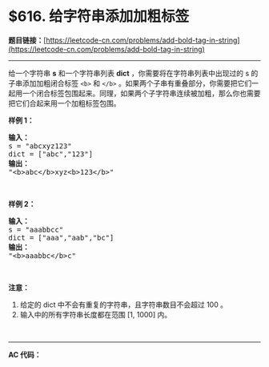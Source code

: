 # $616. 给字符串添加加粗标签

**题目链接：**[https://leetcode-cn.com/problems/add-bold-tag-in-string](https://leetcode-cn.com/problems/add-bold-tag-in-string)

---

<div class="content__1Y2H">
 <div class="notranslate">
  <p>给一个字符串&nbsp;<strong>s</strong>&nbsp;和一个字符串列表&nbsp;<strong>dict</strong>&nbsp;，你需要将在字符串列表中出现过的 s 的子串添加加粗闭合标签&nbsp;<code>&lt;b&gt;</code>&nbsp;和&nbsp;<code>&lt;/b&gt;</code>&nbsp;。如果两个子串有重叠部分，你需要把它们一起用一个闭合标签包围起来。同理，如果两个子字符串连续被加粗，那么你也需要把它们合起来用一个加粗标签包围。</p> 
  <p><strong>样例 1：</strong></p> 
  <pre class="language-text"><strong>输入：</strong>
s = "abcxyz123"
dict = ["abc","123"]
<strong>输出：</strong>
"&lt;b&gt;abc&lt;/b&gt;xyz&lt;b&gt;123&lt;/b&gt;"
</pre> 
  <p>&nbsp;</p> 
  <p><strong>样例 2：</strong></p> 
  <pre class="language-text"><strong>输入：</strong>
s = "aaabbcc"
dict = ["aaa","aab","bc"]
<strong>输出：</strong>
"&lt;b&gt;aaabbc&lt;/b&gt;c"
</pre> 
  <p>&nbsp;</p> 
  <p><strong>注意：</strong></p> 
  <ol> 
   <li>给定的 dict 中不会有重复的字符串，且字符串数目不会超过 100 。</li> 
   <li>输入中的所有字符串长度都在范围 [1, 1000] 内。</li> 
  </ol> 
  <p>&nbsp;</p> 
 </div>
</div>

---

**AC 代码：**

```java

```